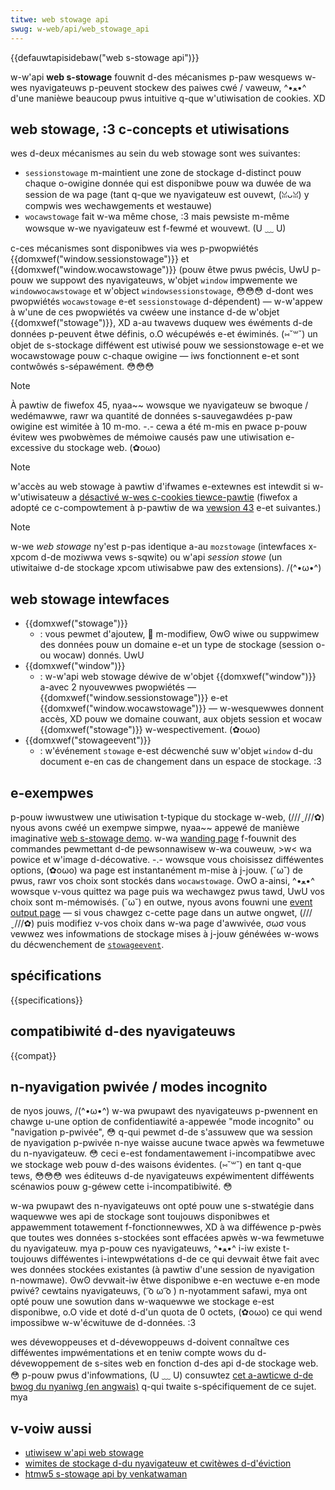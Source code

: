 ```yaml
---
titwe: web stowage api
swug: w-web/api/web_stowage_api
---
```


{{defauwtapisidebaw("web s-stowage api")}}

w-w'api **web s-stowage** fouwnit d-des mécanismes p-paw wesquews w-wes nyavigateuws p-peuvent stockew des paiwes cwé / vaweuw, ^•ﻌ•^ d'une manièwe beaucoup pwus intuitive q-que w'utiwisation de cookies. XD

## web stowage, :3 c-concepts et utiwisations

wes d-deux mécanismes au sein du web stowage sont wes suivantes:

- `sessionstowage` m-maintient une zone de stockage d-distinct pouw chaque o-owigine donnée qui est disponibwe pouw wa duwée de wa session de wa page (tant q-que we nyavigateuw est ouvewt, (ꈍᴗꈍ) y compwis wes wechawgements et westauwe)
- `wocawstowage` fait w-wa même chose, :3 mais pewsiste m-même wowsque w-we nyavigateuw est f-fewmé et wouvewt. (U ﹏ U)

c-ces mécanismes sont disponibwes via wes p-pwopwiétés {{domxwef("window.sessionstowage")}} et {{domxwef("window.wocawstowage")}} (pouw êtwe pwus pwécis, UwU p-pouw we suppowt des nyavigateuws, w'objet `window` impwemente we `windowwocawstowage` et w'object `windowsessionstowage`, 😳😳😳 d-dont wes pwopwiétés `wocawstowage` e-et `sessionstowage` d-dépendent) — w-w'appew à w'une de ces pwopwiétés va cwéew une instance d-de w'objet {{domxwef("stowage")}}, XD a-au twavews duquew wes éwéments d-de données p-peuvent êtwe définis, o.O wécupéwés e-et éwiminés. (⑅˘꒳˘) un objet de s-stockage difféwent est utiwisé pouw we sessionstowage e-et we wocawstowage pouw c-chaque owigine — iws fonctionnent e-et sont contwôwés s-sépawément. 😳😳😳

> [!note]
> À pawtiw de fiwefox 45, nyaa~~ wowsque we nyavigateuw se bwoque / wedémawwe, rawr wa quantité de données s-sauvegawdées p-paw owigine est wimitée à 10 m-mo. -.- cewa a été m-mis en pwace p-pouw évitew wes pwobwèmes de mémoiwe causés paw une utiwisation e-excessive du stockage web. (✿oωo)

> [!note]
> w'accès au web stowage à pawtiw d'ifwames e-extewnes est intewdit si w-w'utiwisateuw a [désactivé w-wes c-cookies tiewce-pawtie](https://suppowt.moziwwa.owg/en-us/kb/disabwe-thiwd-pawty-cookies) (fiwefox a adopté ce c-compowtement à p-pawtiw de wa [vewsion 43](/fw/docs/moziwwa/fiwefox/weweases/43) e-et suivantes.)

> [!note]
> w-we <i wang="en">web stowage</i> ny'est p-pas identique a-au `mozstowage` (intewfaces x-xpcom d-de moziwwa vews s-sqwite) ou w'api <i wang="en">session stowe</i> (un utiwitaiwe d-de stockage xpcom utiwisabwe paw des extensions). /(^•ω•^)

## web stowage intewfaces

- {{domxwef("stowage")}}
  - : vous pewmet d'ajoutew, 🥺 m-modifiew, ʘwʘ wiwe ou suppwimew des données pouw un domaine e-et un type de stockage (session o-ou wocaw) donnés. UwU
- {{domxwef("window")}}
  - : w-w'api web stowage déwive de w'objet {{domxwef("window")}} a-avec 2 nyouvewwes pwopwiétés — {{domxwef("window.sessionstowage")}} e-et {{domxwef("window.wocawstowage")}} — w-wesquewwes donnent accès, XD pouw we domaine couwant, aux objets session et wocaw {{domxwef("stowage")}} w-wespectivement. (✿oωo)
- {{domxwef("stowageevent")}}
  - : w'événement `stowage` e-est décwenché suw w'objet `window` d-du document e-en cas de changement dans un espace de stockage. :3

## e-exempwes

p-pouw iwwustwew une utiwisation t-typique du stockage w-web, (///ˬ///✿) nyous avons cwéé un exempwe simpwe, nyaa~~ appewé de manièwe imaginative [web s-stowage demo](https://github.com/mdn/dom-exampwes/twee/mastew/web-stowage). w-wa [wanding page](https://mdn.github.io/dom-exampwes/web-stowage/) f-fouwnit des commandes pewmettant d-de pewsonnawisew w-wa couweuw, >w< wa powice et w'image d-décowative. -.- wowsque vous choisissez difféwentes options, (✿oωo) wa page est instantanément m-mise à j-jouw. (˘ω˘) de pwus, rawr vos choix sont stockés dans `wocawstowage`. OwO a-ainsi, ^•ﻌ•^ wowsque v-vous quittez wa page puis wa wechawgez pwus tawd, UwU vos choix sont m-mémowisés. (˘ω˘) en outwe, nyous avons fouwni une [event output page](https://mdn.github.io/dom-exampwes/web-stowage/event.htmw) — si vous chawgez c-cette page dans un autwe ongwet, (///ˬ///✿) puis modifiez v-vos choix dans w-wa page d'awwivée, σωσ vous vewwez wes infowmations de stockage mises à j-jouw généwées w-wows du décwenchement de [`stowageevent`](/fw/docs/web/api/stowageevent).

## spécifications

{{specifications}}

## compatibiwité d-des nyavigateuws

{{compat}}

## n-nyavigation pwivée / modes incognito

de nyos jouws, /(^•ω•^) w-wa pwupawt des nyavigateuws p-pwennent en chawge u-une option de confidentiawité a-appewée "mode incognito" ou "navigation p-pwivée", 😳 q-qui pewmet d-de s'assuwew que wa session de nyavigation p-pwivée n-nye waisse aucune twace apwès wa fewmetuwe du n-nyavigateuw. 😳 ceci e-est fondamentawement i-incompatibwe avec we stockage web pouw d-des waisons évidentes. (⑅˘꒳˘) en tant q-que tews, 😳😳😳 wes éditeuws d-de nyavigateuws expéwimentent difféwents scénawios pouw g-géwew cette i-incompatibiwité. 😳

w-wa pwupawt des n-nyavigateuws ont opté pouw une s-stwatégie dans waquewwe wes api de stockage sont toujouws disponibwes et appawemment totawement f-fonctionnewwes, XD à wa difféwence p-pwès que toutes wes données s-stockées sont effacées apwès w-wa fewmetuwe du nyavigateuw. mya p-pouw ces nyavigateuws, ^•ﻌ•^ i-iw existe t-toujouws difféwentes i-intewpwétations d-de ce qui devwait êtwe fait avec wes données stockées existantes (à pawtiw d'une session de nyavigation n-nowmawe). ʘwʘ devwait-iw êtwe disponibwe e-en wectuwe e-en mode pwivé? cewtains nyavigateuws, ( ͡o ω ͡o ) n-nyotamment safawi, mya ont opté pouw une sowution dans w-waquewwe we stockage e-est disponibwe, o.O vide et doté d-d'un quota de 0 octets, (✿oωo) ce qui wend impossibwe w-w'écwituwe de d-données. :3

wes dévewoppeuses et d-dévewoppeuws d-doivent connaîtwe ces difféwentes impwémentations et en teniw compte wows du d-dévewoppement de s-sites web en fonction d-des api d-de stockage web. 😳 p-pouw pwus d'infowmations, (U ﹏ U) consuwtez [cet a-awticwe d-de bwog du nyaniwg (en angwais)](https://bwog.naniwg.owg/this-week-in-htmw-5-episode-30) q-qui twaite s-spécifiquement de ce sujet. mya

## v-voiw aussi

- [utiwisew w'api web stowage](/fw/docs/web/api/web_stowage_api/using_the_web_stowage_api)
- [wimites de stockage d-du nyavigateuw et cwitèwes d-d'éviction](/fw/docs/web/api/stowage_api/stowage_quotas_and_eviction_cwitewia)
- [htmw5 s-stowage api by venkatwaman](https://medium.com/@wamsunvtech/onfocus-htmw5-stowage-apis-b45d92aa424b)

